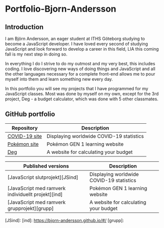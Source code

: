 # Portfolio-Bjorn-Andersson

## Introduction

I am Björn Andersson, an eager student at ITHS Göteborg studying to become a JavaScript developer. I have loved every second of studying JavaScript and look forward to develop a career in this field, LIA this coming fall is my next step in doing so.

In everything I do I strive to do my outmost and my very best, this includes coding. I love discovering new ways of doing things and JavaScript and all the other languages necessary for a complete front-end allows me to pour myself into them and learn something new every day. 

In this portfolio you will see my projects that I have programmed for my JavaScript classes. Most was done by myself on my own, except for the 3rd project, Deg - a budget calculator, which was done with 5 other classmates.

## GitHub portfolio

| Repository                         | Description                              
| ---------------------------------- | ---------------------------------------- 
| [COVID-19 site][covid]             | Displaying worldwide COVID-19 statistics 
| [Pokémon site][Poke]               | Pokémon GEN 1 learning website             
| [Deg][deg]                         | A website for calculating your budget    

[covid]: https://github.com/Bjorn-Andersson/JavaScript-slutprojekt
[Poke]: https://github.com/Bjorn-Andersson/individuellt-projekt
[deg]: https://github.com/Markus-Simonsen-ITHS/JavaScript-med-ramverk-laboration-3

| Published versions                                   | Description 
| ---------------------------------------------------- | ---------------------------------------- 
| [JavaScript slutprojekt][JSind]                      | Displaying worldwide COVID-19 statistics 
| [JavaScript med ramverk individuellt projekt][ind]   | Pokémon GEN 1 learning website 
| [JavaScript med ramverk grupprojekt][grupp]          | A website for calculating your budget  

[JSind]:
[ind]: https://bjorn-andersson.github.io/#/
[grupp]:
